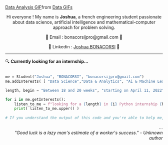 
<p align="center"><div class="tenor-gif-embed" data-postid="23151718" data-share-method="host" data-aspect-ratio="1.33333" data-width="100%"><a href="https://tenor.com/view/data-analysis-graph-chart-gif-23151718">Data Analysis GIF</a>from <a href="https://tenor.com/search/data-gifs">Data GIFs</a></div> <script type="text/javascript" async src="https://tenor.com/embed.js"></script></p>


<p align="center">Hi everyone ! My name is <b>Joshua</b>, a french engineering student passionate about data science, artificial intelligence and mathematical-computer approach for problem solving. </p>
<p align="center">📧 Email : bonacorsijpro@gmail.com 📧</p>
<p align="center">💼 Linkedin : <a href="https://www.linkedin.com/in/joshuabonacorsi">Joshua BONACORSI</a> 💼 </p>


---
:mag: __Currently looking for an internship...__

```python

me = Student("Joshua", "BONACORSI", "bonacorsijpro@gmail.com")
me.addInterests( [ "Data Science","Data & Analytics", "Ai & Machine Learning" ] )

length, begin = "Between 18 and 20 weeks", "starting on April 11, 2022"

for i in me.getInterests():
    listen_to_me = f"looking for a {length} in {i} Python internship {begin} !"
    print( listen_to_me.upper() )
    
# If you understand the output of this code and you're able to help me, then contact me ;)
```
<p align="right">
    ... <br>
     <i>"Good luck is a lazy man's estimate of a worker's success." - Unknown author</i>
</p>

<!--
**JoshuaBonacorsi/JoshuaBonacorsi** is a ✨ _special_ ✨ repository because its `README.md` (this file) appears on your GitHub profile.

Here are some ideas to get you started:

- 🔭 I’m currently working on ...
- 🌱 I’m currently learning ...
- 👯 I’m looking to collaborate on ...
- 🤔 I’m looking for help with ...
- 💬 Ask me about ...
- 📫 How to reach me: ...
- 😄 Pronouns: 
- ⚡ Fun fact: ...
-->
